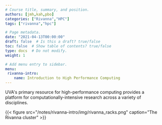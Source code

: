```yaml
---
# Course title, summary, and position.
authors: [jmh,kah,pbo]
categories: ["Rivanna","HPC"]
tags: ["rivanna","hpc"]

# Page metadata.
date: "2021-04-13T00:00:00"
draft: false  # Is this a draft? true/false
toc: false  # Show table of contents? true/false
type: docs  # Do not modify.
weight: 1

# Add menu entry to sidebar.
menu:
 rivanna-intro:
    name: Introduction to High Performance Computing
---
```


UVA's primary resource for high\-performance computing provides a platform for computationally-intensive research across a variety of disciplines. 

{{< figure src="/notes/rivanna-intro/img/rivanna_racks.png" caption="The Rivanna cluster" >}}


